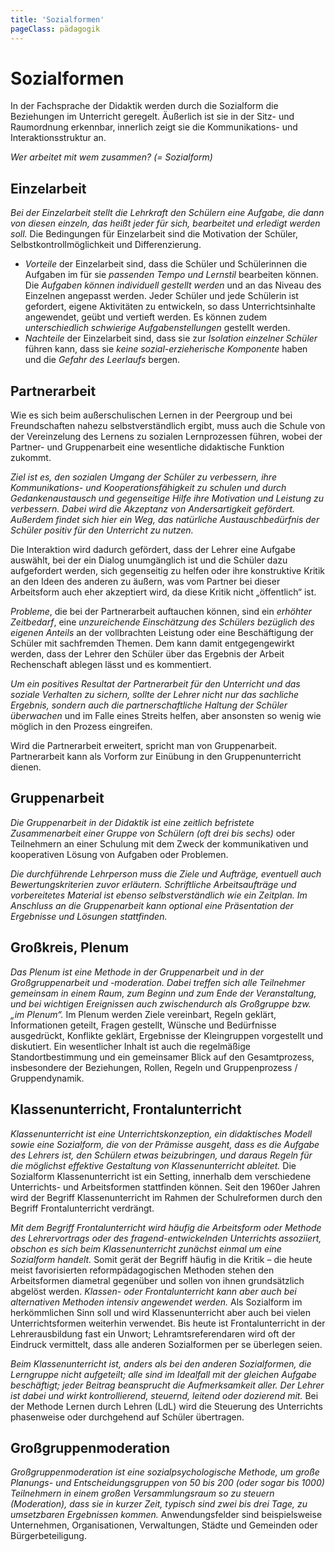 ```yaml
---
title: 'Sozialformen'
pageClass: pädagogik
---
```


<infoBox>

# Sozialformen

In der Fachsprache der Didaktik werden durch die Sozialform die Beziehungen im Unterricht geregelt. Äußerlich ist sie in der Sitz- und Raumordnung erkennbar, innerlich zeigt sie die Kommunikations- und Interaktionsstruktur an. 

*Wer arbeitet mit wem zusammen? (= Sozialform)*

</infoBox>

<newSection title="Einzelarbeit">

## Einzelarbeit

*Bei der Einzelarbeit stellt die Lehrkraft den Schülern eine Aufgabe, die dann von diesen einzeln, das heißt jeder für sich, bearbeitet und erledigt werden soll.* Die Bedingungen für Einzelarbeit sind die Motivation der Schüler, Selbstkontrollmöglichkeit und Differenzierung.

- *Vorteile* der Einzelarbeit sind, dass die Schüler und Schülerinnen die Aufgaben im für sie *passenden Tempo und Lernstil* bearbeiten können. Die *Aufgaben können individuell gestellt werden* und an das Niveau des Einzelnen angepasst werden. Jeder Schüler und jede Schülerin ist gefordert, eigene Aktivitäten zu entwickeln, so dass Unterrichtsinhalte angewendet, geübt und vertieft werden. Es können zudem *unterschiedlich schwierige Aufgabenstellungen* gestellt werden.
- *Nachteile* der Einzelarbeit sind, dass sie zur *Isolation einzelner Schüler* führen kann, dass sie *keine sozial-erzieherische Komponente* haben und die *Gefahr des Leerlaufs* bergen.

</newSection>

<newSection title="Partnerarbeit">

## Partnerarbeit

Wie es sich beim außerschulischen Lernen in der Peergroup und bei Freundschaften nahezu selbstverständlich ergibt, muss auch die Schule von der Vereinzelung des Lernens zu sozialen Lernprozessen führen, wobei der Partner- und Gruppenarbeit eine wesentliche didaktische Funktion zukommt.

*Ziel ist es, den sozialen Umgang der Schüler zu verbessern, ihre Kommunikations- und Kooperationsfähigkeit zu schulen und durch Gedankenaustausch und gegenseitige Hilfe ihre Motivation und Leistung zu verbessern. Dabei wird die Akzeptanz von Andersartigkeit gefördert. Außerdem findet sich hier ein Weg, das natürliche Austauschbedürfnis der Schüler positiv für den Unterricht zu nutzen.*

Die Interaktion wird dadurch gefördert, dass der Lehrer eine Aufgabe auswählt, bei der ein Dialog unumgänglich ist und die Schüler dazu aufgefordert werden, sich gegenseitig zu helfen oder ihre konstruktive Kritik an den Ideen des anderen zu äußern, was vom Partner bei dieser Arbeitsform auch eher akzeptiert wird, da diese Kritik nicht „öffentlich“ ist.

*Probleme*, die bei der Partnerarbeit auftauchen können, sind ein *erhöhter Zeitbedarf*, eine *unzureichende Einschätzung des Schülers bezüglich des eigenen Anteils* an der vollbrachten Leistung oder eine Beschäftigung der Schüler mit sachfremden Themen. Dem kann damit entgegengewirkt werden, dass der Lehrer den Schüler über das Ergebnis der Arbeit Rechenschaft ablegen lässt und es kommentiert.

*Um ein positives Resultat der Partnerarbeit für den Unterricht und das soziale Verhalten zu sichern, sollte der Lehrer nicht nur das sachliche Ergebnis, sondern auch die partnerschaftliche Haltung der Schüler überwachen* und im Falle eines Streits helfen, aber ansonsten so wenig wie möglich in den Prozess eingreifen.

Wird die Partnerarbeit erweitert, spricht man von Gruppenarbeit. Partnerarbeit kann als Vorform zur Einübung in den Gruppenunterricht dienen.

</newSection>

<newSection title="Gruppenarbeit">

## Gruppenarbeit

*Die Gruppenarbeit in der Didaktik ist eine zeitlich befristete Zusammenarbeit einer Gruppe von Schülern (oft drei bis sechs)* oder Teilnehmern an einer Schulung mit dem Zweck der kommunikativen und kooperativen Lösung von Aufgaben oder Problemen.

*Die durchführende Lehrperson muss die Ziele und Aufträge, eventuell auch Bewertungskriterien zuvor erläutern. Schriftliche Arbeitsaufträge und vorbereitetes Material ist ebenso selbstverständlich wie ein Zeitplan. Im Anschluss an die Gruppenarbeit kann optional eine Präsentation der Ergebnisse und Lösungen stattfinden.*

</newSection>

<newSection title="Großkreis, Plenum">

## Großkreis, Plenum

*Das Plenum ist eine Methode in der Gruppenarbeit und in der Großgruppenarbeit und -moderation. Dabei treffen sich alle Teilnehmer gemeinsam in einem Raum, zum Beginn und zum Ende der Veranstaltung, und bei wichtigen Ereignissen auch zwischendurch als Großgruppe bzw. „im Plenum“.* Im Plenum werden Ziele vereinbart, Regeln geklärt, Informationen geteilt, Fragen gestellt, Wünsche und Bedürfnisse ausgedrückt, Konflikte geklärt, Ergebnisse der Kleingruppen vorgestellt und diskutiert. Ein wesentlicher Inhalt ist auch die regelmäßige Standortbestimmung und ein gemeinsamer Blick auf den Gesamtprozess, insbesondere der Beziehungen, Rollen, Regeln und Gruppenprozess / Gruppendynamik.

</newSection>

<newSection title="Klassenunterricht, Frontalunterricht">

## Klassenunterricht, Frontalunterricht

*Klassenunterricht ist eine Unterrichtskonzeption, ein didaktisches Modell sowie eine Sozialform, die von der Prämisse ausgeht, dass es die Aufgabe des Lehrers ist, den Schülern etwas beizubringen, und daraus Regeln für die möglichst effektive Gestaltung von Klassenunterricht ableitet.* Die Sozialform Klassenunterricht ist ein Setting, innerhalb dem verschiedene Unterrichts- und Arbeitsformen stattfinden können. Seit den 1960er Jahren wird der Begriff Klassenunterricht im Rahmen der Schulreformen durch den Begriff Frontalunterricht verdrängt.

*Mit dem Begriff Frontalunterricht wird häufig die Arbeitsform oder Methode des Lehrervortrags oder des fragend-entwickelnden Unterrichts assoziiert, obschon es sich beim Klassenunterricht zunächst einmal um eine Sozialform handelt.* Somit gerät der Begriff häufig in die Kritik – die heute meist favorisierten reformpädagogischen Methoden stehen den Arbeitsformen diametral gegenüber und sollen von ihnen grundsätzlich abgelöst werden. *Klassen- oder Frontalunterricht kann aber auch bei alternativen Methoden intensiv angewendet werden.* Als Sozialform im herkömmlichen Sinn soll und wird Klassenunterricht aber auch bei vielen Unterrichtsformen weiterhin verwendet. Bis heute ist Frontalunterricht in der Lehrerausbildung fast ein Unwort; Lehramtsreferendaren wird oft der Eindruck vermittelt, dass alle anderen Sozialformen per se überlegen seien.

*Beim Klassenunterricht ist, anders als bei den anderen Sozialformen, die Lerngruppe nicht aufgeteilt; alle sind im Idealfall mit der gleichen Aufgabe beschäftigt; jeder Beitrag beansprucht die Aufmerksamkeit aller. Der Lehrer ist dabei und wirkt kontrollierend, steuernd, leitend oder dozierend mit.* Bei der Methode Lernen durch Lehren (LdL) wird die Steuerung des Unterrichts phasenweise oder durchgehend auf Schüler übertragen.

</newSection>

<newSection title="Großgruppenmoderation">

## Großgruppenmoderation

*Großgruppenmoderation ist eine sozialpsychologische Methode, um große Planungs- und Entscheidungsgruppen von 50 bis 200 (oder sogar bis 1000) Teilnehmern in einem großen Versammlungsraum so zu steuern (Moderation), dass sie in kurzer Zeit, typisch sind zwei bis drei Tage, zu umsetzbaren Ergebnissen kommen.* Anwendungsfelder sind beispielsweise Unternehmen, Organisationen, Verwaltungen, Städte und Gemeinden oder Bürgerbeteiligung.

</newSection>
